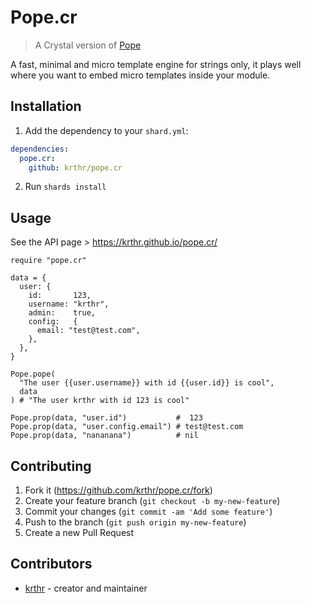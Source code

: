 # Pope.cr

> A Crystal version of [Pope](https://github.com/poppinss/pope)

A fast, minimal and micro template engine for strings only, it plays well where you want to embed micro templates inside your module.

## Installation

1. Add the dependency to your `shard.yml`:

```yaml
dependencies:
  pope.cr:
    github: krthr/pope.cr
```

2. Run `shards install`

## Usage

See the API page > https://krthr.github.io/pope.cr/

```crystal
require "pope.cr"

data = {
  user: {
    id:       123,
    username: "krthr",
    admin:    true,
    config:   {
      email: "test@test.com",
    },
  },
}

Pope.pope(
  "The user {{user.username}} with id {{user.id}} is cool",
  data
) # "The user krthr with id 123 is cool"

Pope.prop(data, "user.id")           #  123
Pope.prop(data, "user.config.email") # test@test.com
Pope.prop(data, "nananana")          # nil
```

## Contributing

1. Fork it (<https://github.com/krthr/pope.cr/fork>)
2. Create your feature branch (`git checkout -b my-new-feature`)
3. Commit your changes (`git commit -am 'Add some feature'`)
4. Push to the branch (`git push origin my-new-feature`)
5. Create a new Pull Request

## Contributors

- [krthr](https://github.com/krthr) - creator and maintainer

